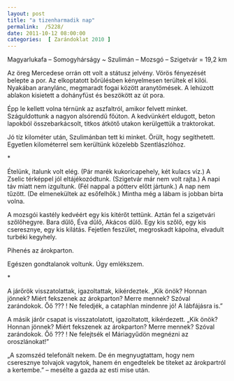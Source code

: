 ```yaml
---
layout: post
title: "a tizenharmadik nap"
permalink:  /5228/ 
date: 2011-10-12 08:00:00
categories:  [ Zarándoklat 2010 ] 
---
```

Magyarlukafa – Somogyhárságy ~ Szulimán – Mozsgó – Szigetvár = 19,2 km



<!--break-->

Az öreg Mercedese orrán ott volt a státusz jelvény. Vörös fényezését belepte a por. Az elkoptatott bőrülésben kényelmesen terültek el kilói. Nyakában aranylánc, megmaradt fogai között aranytömések. A lehúzott ablakon kisietett a dohányfüst és beszökött az út pora.

Épp le kellett volna térnünk az aszfaltról, amikor felvett minket. Száguldottunk a nagyon alsórendű főúton. A kedvünkért eldugott, beton lapokból összebarkácsolt, titkos átkötő utakon kerülgettük a traktorokat.

Jó tíz kilométer után, Szulimánban tett ki minket. Örült, hogy segíthetett. Egyetlen kilométerrel sem kerültünk közelebb Szentlászlóhoz.

<p >*</p>Ételünk, italunk volt elég. (Pár marék kukoricapehely, két kulacs víz.) A Zselic térképpel jól eltájékozódtunk. (Szigetvár már nem volt rajta.) A napi táv miatt nem izgultunk. (Fél nappal a pótterv előtt jártunk.) A nap nem tűzött. (De elmenekültek az esőfelhők.) Mintha még a lábam is jobban bírta volna.

A mozsgói kastély kedvéért egy kis kitérőt tettünk. Aztán fel a szigetvári szőlőhegyre. Bara dűlő, Éva dűlő, Akácos dűlő. Egy kis szőlő, egy kis cseresznye, egy kis kilátás. Fejetlen feszület, megroskadt kápolna, elvadult turbéki kegyhely.

Pihenés az árokparton.

Egészen gondtalanok voltunk. Úgy emlékszem.

<p >*</p>A járőrök visszatolattak, igazoltattak, kikérdeztek. „Kik önök? Honnan jönnek? Miért fekszenek az árokparton? Merre mennek? Szóval zarándokok. Őő ??? ! Ne feledjék, a cataphlan mindenre jó! A lábfájásra is.”

A másik járőr csapat is visszatolatott, igazoltatott, kikérdezett. „Kik önök? Honnan jönnek? Miért fekszenek az árokparton? Merre mennek? Szóval zarándokok. Őő ??? ! Ne felejtsék el Máriagyűdön megnézni az oroszlánokat!”

„A szomszéd telefonált nekem. De én megnyugtattam, hogy nem cseresznye tolvajok vagytok, hanem én engedtelek be titeket az árokpartról a kertembe.” – mesélte a gazda az esti mise után.

